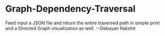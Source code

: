 # Graph-Dependency-Traversal
Feed input a JSON file and return the entire traversed path in simple print and a Directed Graph visualization as well. 
--Debayan Rakshit
